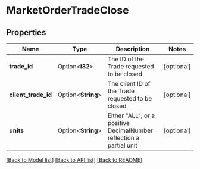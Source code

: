 # MarketOrderTradeClose

## Properties

Name | Type | Description | Notes
------------ | ------------- | ------------- | -------------
**trade_id** | Option<**i32**> | The ID of the Trade requested to be closed | [optional]
**client_trade_id** | Option<**String**> | The client ID of the Trade requested to be closed | [optional]
**units** | Option<**String**> | Either \"ALL\", or a positive DecimalNumber reflection a partial unit | [optional]

[[Back to Model list]](../README.md#documentation-for-models) [[Back to API list]](../README.md#documentation-for-api-endpoints) [[Back to README]](../README.md)


